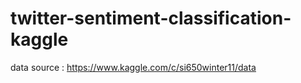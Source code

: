 # twitter-sentiment-classification-kaggle

data source : https://www.kaggle.com/c/si650winter11/data
